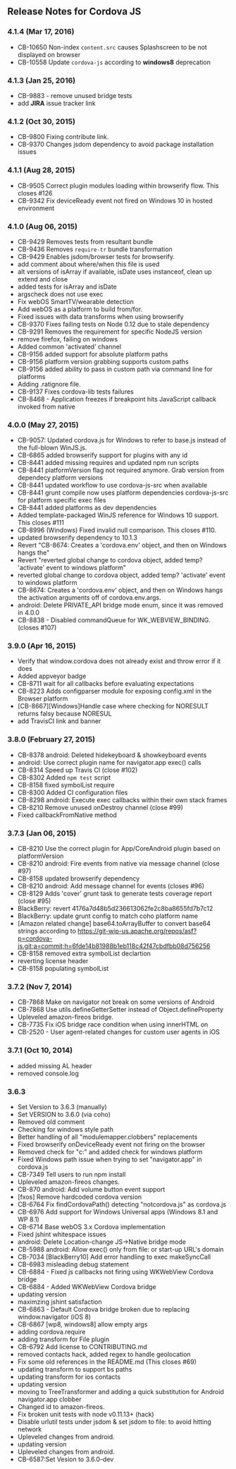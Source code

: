 <!--
#
# Licensed to the Apache Software Foundation (ASF) under one
# or more contributor license agreements.  See the NOTICE file
# distributed with this work for additional information
# regarding copyright ownership.  The ASF licenses this file
# to you under the Apache License, Version 2.0 (the
# "License"); you may not use this file except in compliance
# with the License.  You may obtain a copy of the License at
#
# http://www.apache.org/licenses/LICENSE-2.0
#
# Unless required by applicable law or agreed to in writing,
# software distributed under the License is distributed on an
# "AS IS" BASIS, WITHOUT WARRANTIES OR CONDITIONS OF ANY
#  KIND, either express or implied.  See the License for the
# specific language governing permissions and limitations
# under the License.
#
-->
## Release Notes for Cordova JS ##

### 4.1.4 (Mar 17, 2016)
* CB-10650 Non-index `content.src` causes Splashscreen to be not displayed on browser
* CB-10558 Update `cordova-js` according to **windows8** deprecation

### 4.1.3 (Jan 25, 2016)
* CB-9883 - remove unused bridge tests
* add **JIRA** issue tracker link

### 4.1.2 (Oct 30, 2015)
* CB-9800 Fixing contribute link.
* CB-9370 Changes jsdom dependency to avoid package installation issues

### 4.1.1 (Aug 28, 2015)
* CB-9505 Correct plugin modules loading within browserify flow. This closes #126
* CB-9342 Fix deviceReady event not fired on Windows 10 in hosted environment

### 4.1.0 (Aug 06, 2015)
* CB-9429 Removes tests from resultant bundle
* CB-9436 Removes `require-tr` bundle transformation
* CB-9429 Enables jsdom/browser tests for browserify.
* add comment about where/when this file is used
* alt versions of isArray if available, isDate uses instanceof, clean up extend and close
* added tests for isArray and isDate
* argscheck does not use exec
* Fix webOS SmartTV/wearable detection
* Add webOS as a platform to build from/for.
* Fixed issues with data transforms when using browserify
* CB-9370 Fixes failing tests on Node 0.12 due to stale dependency
* CB-9291 Removes the requirement for specific NodeJS version
* remove firefox, failing on windows
* Added common 'activated' channel
* CB-9156 added support for absolute platform paths
* CB-9156 platform version grabbing supports custom paths
* CB-9156 added ability to pass in custom path via command line for platforms
* Adding .ratignore file.
* CB-9137 Fixes cordova-lib tests failures
* CB-8468 - Application freezes if breakpoint hits JavaScript callback invoked from native

### 4.0.0 (May 27, 2015)
* CB-9057: Updated cordova.js for Windows to refer to base.js instead of the full-blown WinJS.js.
* CB-6865 added browserify support for plugins with any id
* CB-8441 added missing requires and updated npm run scripts
* CB-8441 platformVersion flag not required anymore. Grab version from dependecy platform versions
* CB-8441 updated workflow to use cordova-js-src when available
* CB-8441 grunt compile now uses platform dependencies cordova-js-src for platform specific exec files
* CB-8441 added platforms as dev dependencies
* Added template-packaged WinJS reference for Windows 10 support. This closes #111
* CB-8996 (Windows) Fixed invalid null comparison. This closes #110.
* updated browserify dependency to 10.1.3
* Revert "CB-8674: Creates a 'cordova.env' object, and then on Windows hangs the"
* Revert "reverted global change to cordova object, added temp? 'activate' event to windows platform"
* reverted global change to cordova object, added temp? 'activate' event to windows platform
* CB-8674: Creates a 'cordova.env' object, and then on Windows hangs the activation arguments off of cordova.env.args.
* android: Delete PRIVATE_API bridge mode enum, since it was removed in 4.0.0
* CB-8838 - Disabled commandQueue for WK_WEBVIEW_BINDING. (closes #107)

### 3.9.0 (Apr 16, 2015)
* Verify that window.cordova does not already exist and throw error if it does
* Added appveyor badge
* CB-8711 wait for all callbacks before evaluating expectations
* CB-8223 Adds configparser module for exposing config.xml in the Browser platform
* [CB-8667][Windows]Handle case where checking for NORESULT returns falsy because NORESUL
* add TravisCI link and banner

### 3.8.0 (February 27, 2015)
* CB-8378 android: Deleted hidekeyboard & showkeyboard events
* android: Use correct plugin name for navigator.app exec() calls
* CB-8314 Speed up Travis CI (close #102)
* CB-8302 Added `npm test` script
* CB-8158 fixed symbolList require
* CB-8300 Added CI configuration files
* CB-8298 android: Execute exec callbacks within their own stack frames
* CB-8210 Remove unused onDestroy channel (close #99)
* Fixed callbackFromNative method

### 3.7.3 (Jan 06, 2015)
* CB-8210 Use the correct plugin for App/CoreAndroid plugin based on platformVersion
* CB-8210 android: Fire events from native via message channel (close #97)
* CB-8158 updated browserify dependency
* CB-8210 android: Add message channel for events (closes #96)
* CB-8129 Adds 'cover' grunt task to generate tests coverage report (close #95)
* BlackBerry: revert 4176a7d48b5d236613062fe2c8ba8655fd7b7c12
* BlackBerry: update grunt config to match coho platform name
* [Amazon related change] base64.toArrayBuffer to convert base64 strings according to https://git-wip-us.apache.org/repos/asf?p=cordova-js.git;a=commit;h=6fde14b81988b1eb118c42f47cbdfbb08d756256
* CB-8158 removed extra symbolList declartion
* reverting license header
* CB-8158 populating symbolList

### 3.7.2 (Nov 7, 2014)
* CB-7868 Make <clobbers> on navigator not break on some versions of Android
* CB-7868 Use utils.defineGetterSetter instead of Object.defineProperty
* Upleveled amazon-fireos bridge.
* CB-7735 Fix iOS bridge race condition when using innerHTML on <body>
* CB-2520 - User agent-related changes for custom user agents in iOS

### 3.7.1 (Oct 10, 2014)
* added missing AL header
* removed console.log

### 3.6.3 ###

* Set Version to 3.6.3 (manually)
* Set VERSION to 3.6.0 (via coho)
* Removed old comment
* Checking for windows style path
* Better handling of all "modulemapper.clobbers" replacements
* Fixed browserify onDeviceReady event not firing on the browser
* Removed check for "c:" and added check for windows platform
* Fixed Windows path issue when trying to set "navigator.app" in cordova.js
* CB-7349 Tell users to run npm install
* Upleveled amazon-fireos changes.
* CB-870 android: Add volume button event support
* [fxos] Remove hardcoded cordova version
* CB-6764 Fix findCordovaPath() detecting "notcordova.js" as cordova.js
* CB-6976 Add support for Windows Universal apps (Windows 8.1 and WP 8.1)
* CB-6714 Base webOS 3.x Cordova implementation
* Fixed jshint whitespace issues
* android: Delete Location-change JS->Native bridge mode
* CB-5988 android: Allow exec() only from file: or start-up URL's domain
* CB-7034 [BlackBerry10] Add error handling to exec makeSyncCall
* CB-6983 misleading debug statement
* CB-6884 - Fixed js callbacks not firing using WKWebView Cordova bridge
* CB-6884 - Added WKWebView Cordova bridge
* updating version
* maximzing jshint satisfaction
* CB-6863 - Default Cordova bridge broken due to replacing window.navigator (iOS 8)
* CB-6867 [wp8, windows8] allow empty args
* adding cordova.require
* adding transform for File plugin
* CB-6792 Add license to CONTRIBUTING.md
* removed contacts hack, added regex to handle geolocation
* Fix some old references in the README.md (This closes #69)
* updating transform to support bs paths
* updating transform for ios contacts
* updating version
* moving to TreeTransformer and adding a quick substitution for Android navigator.app clobber
* Changed id to amazon-fireos.
* Fix broken unit tests with node v0.11.13+ (hack)
* Disable urlutil tests under jsdom & set jsdom to file: to avoid hitting network
* Upleveled changes from android.
* updating version
* Upleveled changes from android.
* CB-6587:Set Vesion to 3.6.0-dev
